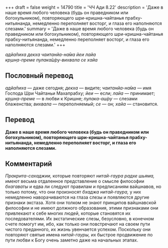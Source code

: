 +++
draft = false
weight = 14790
title = 'ЧЧ Ади 8.22'
description = 'Даже в наше время любого человека (будь он праведником или богохульником), повторяющего шри-кришна-чайтанья прабху-нитьянанда, немедленно переполняет восторг, и глаза его наполняются слезами.'
summary = 'Даже в наше время любого человека (будь он праведником или богохульником), повторяющего шри-кришна-чайтанья прабху-нитьянанда, немедленно переполняет восторг, и глаза его наполняются слезами.'
+++

_адйа̄пиха декха чаитанйа-на̄ма йеи лайа  
кр̣шн̣а-преме пулака̄ш́ру-вихвала се хайа_

## Пословный перевод

_адйа̄пиха_ — даже сегодня; _декха_ — видите; _чаитанйа_\-_на̄ма_ — имя Господа Шри Чайтаньи Махапрабху; _йеи_ — если; _лайа_ — принимает; _кр̣шн̣а_\-_преме_ — в любви к Кришне; _пулака_\-_аш́ру_ — слезами блаженства; _вихвала_ — переполняемый; _се_ — он; _хайа_ — становится.

## Перевод

**Даже в наше время любого человека (будь он праведником или богохульником), повторяющего шри-кришна-чайтанья прабху-нитьянанда, немедленно переполняет восторг, и глаза его наполняются слезами.**

## Комментарий

_Пракрита-сахаджии,_ которые повторяют _нитай-гаура радхе шьяма,_ имеют весьма отдаленное представление о смысле философии _бхагаваты_ и едва ли следуют правилам и предписаниям вайшнавов, но только потому, что они произносят _бхаджа нитай-гаура,_ у них немедленно наворачиваются на глаза слезы и появляются другие признаки экстаза. Хотя они толком не знают принципов вайшнавской философии и не имеют должного образования, этими признаками они привлекают к себе многих людей, которые становятся их последователями. Их экстатические слезы, безусловно, в конечном счете помогут им, ибо, как только они повстречают на своем пути чистого преданного, их жизнь увенчается успехом. Поскольку они повторяют святые имена _нитай-гауры,_ их быстрое продвижение по пути любви к Богу очень заметно даже на начальных этапах.
